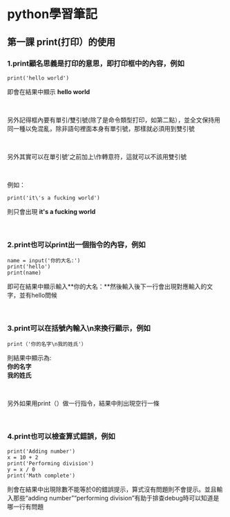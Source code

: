 # python學習筆記

## 第一課 print(打印）的使用

### 1.print顧名思義是打印的意思，即打印框中的內容，例如

```
print('hello world')
```

  即會在結果中顯示 **hello world**
  
&nbsp;
  
  另外記得框內要有單引/雙引號(除了是命令類型打印，如第二點），並全文保持用同一種以免混亂，除非語句裡面本身有單引號，那樣就必須用到雙引號
  
&nbsp;
  
  另外其實可以在單引號'之前加上\作轉意符，這就可以不該用雙引號
  
&nbsp;
  
  例如：

  ```
  print('it\'s a fucking world')
  ```

  則只會出現 **it's a fucking world**
  
&nbsp;

### 2.print也可以print出一個指令的內容，例如

```
name = input('你的大名:')
print('hello')
print(name)
```

即可在結果中顯示輸入**你的大名：**然後輸入後下一行會出現對應輸入的文字，並有hello問候

&nbsp;

### 3.print可以在括號內輸入\n來換行顯示，例如

```
print（'你的名字\n我的姓氏'）
```

則結果中顯示為:
<br>
**你的名字**
<br>
**我的姓氏**

&nbsp;

另外如果用print（）做一行指令，結果中則出現空行一條

&nbsp;

### 4.print也可以檢查算式錯誤，例如

```
print('Adding number')
x = 10 + 2
print('Performing division')
y = x / 0
print('Math complete')
```

則會在結果中出現除數不能等於0的錯誤提示，算式沒有問題則不會提示。並且輸入那些“adding number”“performing division”有助于排查debug時可以知道是哪一行有問題
